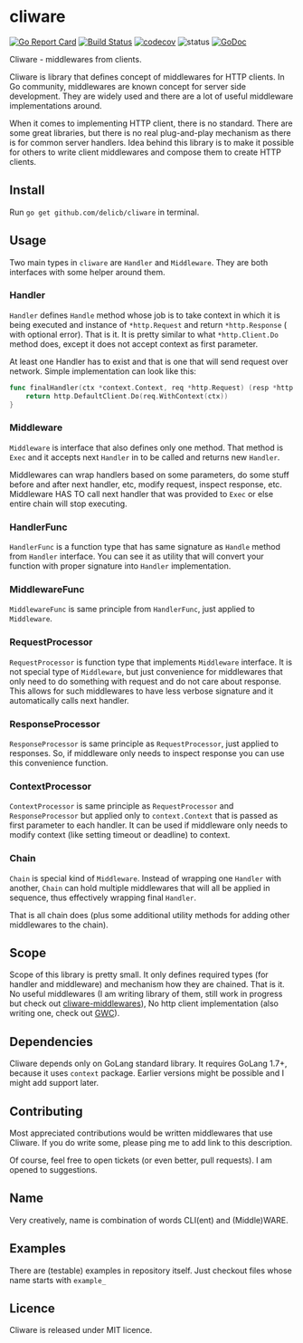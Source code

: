 # cliware
[![Go Report Card](https://goreportcard.com/badge/github.com/delicb/cliware)](https://goreportcard.com/report/github.com/delicb/cliware)
[![Build Status](https://travis-ci.org/delicb/cliware.svg?branch=master)](https://travis-ci.org/delicb/cliware)
[![codecov](https://codecov.io/gh/delicb/cliware/branch/master/graph/badge.svg)](https://codecov.io/gh/delicb/cliware)
![status](https://img.shields.io/badge/status-stable-brightgreen.svg)
[![GoDoc](https://img.shields.io/badge/godoc-reference-blue.svg)](http://godoc.org/github.com/delicb/cliware)

Cliware - middlewares from clients.

Cliware is library that defines concept of middlewares for HTTP clients. In 
Go community, middlewares are known concept for server side development. They
are widely used and there are a lot of useful middleware implementations around.

When it comes to implementing HTTP client, there is no standard. There are some
great libraries, but there is no real plug-and-play mechanism as there is for
common server handlers. Idea behind this library is to make it possible for 
others to write client middlewares and compose them to create HTTP clients.

## Install
Run `go get github.com/delicb/cliware` in terminal.

## Usage
Two main types in `cliware` are `Handler` and `Middleware`. They are both 
interfaces with some helper around them. 

### Handler
`Handler` defines `Handle` method whose job is to take context in which it is
being executed and instance of `*http.Request` and return `*http.Response` (
with optional error). That is it. It is pretty similar to what `*http.Client.Do`
method does, except it does not accept context as first parameter.

At least one Handler has to exist and that is one that will send request over
network. Simple implementation can look like this:
```go
func finalHandler(ctx *context.Context, req *http.Request) (resp *http.Response, err error) {
    return http.DefaultClient.Do(req.WithContext(ctx))
}
```

### Middleware
`Middleware` is interface that also defines only one method. That method is
`Exec` and it accepts next `Handler` in to be called and returns new `Handler`.

Middlewares can wrap handlers based on some parameters, do some stuff before and
after next handler, etc, modify request, inspect response, etc. Middleware HAS TO
call next handler that was provided to `Exec` or else entire chain will stop
executing.

### HandlerFunc
`HandlerFunc` is a function type that has same signature as `Handle` method
from `Handler` interface. You can see it as utility that will convert your 
function with proper signature into `Handler` implementation.

### MiddlewareFunc 
`MiddlewareFunc` is same principle from `HandlerFunc`, just applied to `Middleware`.

### RequestProcessor
`RequestProcessor` is function type that implements `Middleware` interface. It is
not special type of `Middleware`, but just convenience for middlewares that only
need to do something with request and do not care about response. This allows for
such middlewares to have less verbose signature and it automatically calls next
handler.

### ResponseProcessor
`ResponseProcessor` is same principle as `RequestProcessor`, just applied to
responses. So, if middleware only needs to inspect response you can use this
convenience function.

### ContextProcessor
`ContextProcessor` is same principle as `RequestProcessor` and `ResponseProcessor`
but applied only to `context.Context` that is passed as first parameter to each
handler. It can be used if middleware only needs to modify context (like setting
timeout or deadline) to context.

### Chain
`Chain` is special kind of `Middleware`. Instead of wrapping one `Handler` with
another, `Chain` can hold multiple middlewares that will all be applied in 
sequence, thus effectively wrapping final `Handler`.

That is all chain does (plus some additional utility methods for adding other
middlewares to the chain).

## Scope
Scope of this library is pretty small. It only defines required types (for
handler and middleware) and mechanism how they are chained. That is it.
No useful middlewares (I am writing library of them, still work in progress but 
check out [cliware-middlewares](https://github.com/delicb/cliware-middlewares)),
No http client implementation (also writing one, check out 
[GWC](https://github.com/delicb/gwc)). 

## Dependencies
Cliware depends only on GoLang standard library. 
It requires GoLang 1.7+, because it uses `context` package. Earlier versions
might be possible and I might add support later.

## Contributing
Most appreciated contributions would be written middlewares that use Cliware.
If you do write some, please ping me to add link to this description.

Of course, feel free to open tickets (or even better, pull requests). I am opened
to suggestions. 

## Name
Very creatively, name is combination of words CLI(ent) and (Middle)WARE. 

## Examples
There are (testable) examples in repository itself. Just checkout files whose
name starts with `example_`

## Licence
Cliware is released under MIT licence.
